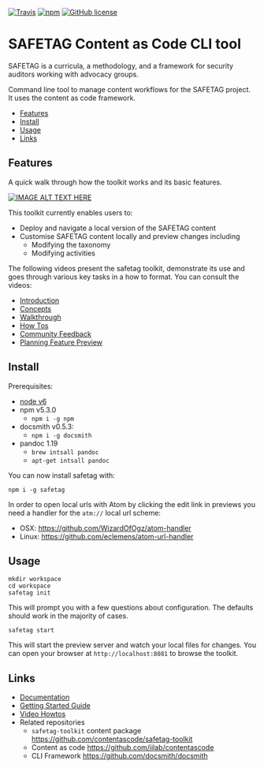 [![Travis](https://img.shields.io/travis/contentascode/safetag.svg)](https://travis-ci.org/contentascode/safetag) [![npm](https://img.shields.io/npm/dt/safetag.svg)](https://www.npmjs.com/package/safetag) [![GitHub license](https://img.shields.io/github/license/contentascode/safetag.svg)](https://github.com/contentascode/safetag/blob/master/LICENSE)

# SAFETAG Content as Code CLI tool

SAFETAG is a curricula, a methodology, and a framework for security auditors working with advocacy groups.

Command line tool to manage content workflows for the SAFETAG project. It uses the content as code framework.

- [Features](#features)
- [Install](#install)
- [Usage](#usage)
- [Links](#links)

## Features

A quick walk through how the toolkit works and its basic features.

[![IMAGE ALT TEXT HERE](https://img.youtube.com/vi/Fy71AbOaCAk/0.jpg)](https://youtu.be/Fy71AbOaCAk)

This toolkit currently enables users to:
 - Deploy and navigate a local version of the SAFETAG content
 - Customise SAFETAG content locally and preview changes including
    - Modifying the taxonomy
    - Modifying activities

The following videos present the safetag toolkit, demonstrate its use and goes through various key tasks in a how to format. You can consult the videos:
  - [Introduction](docs/index.md#introduction)
  - [Concepts](docs/index.md#concepts)
  - [Walkthrough](docs/index.md#walkthrough)
  - [How Tos](docs/index.md#how-tos)
  - [Community Feedback](docs/index.md#community-feedback)
  - [Planning Feature Preview](docs/index.md#planning-feature-preview)

## Install

Prerequisites:
 - [node v6](https://nodejs.org/en/)
 - npm v5.3.0
   -  `npm i -g npm`
 - docsmith v0.5.3:
   -  `npm i -g docsmith`
 - pandoc 1.19
   - `brew intsall pandoc`
   - `apt-get intsall pandoc`

You can now install safetag with:
```
npm i -g safetag
```

In order to open local urls with Atom by clicking the edit link in previews you need a handler for the `atm://` local url scheme:
 - OSX: https://github.com/WizardOfOgz/atom-handler
 - Linux: https://github.com/eclemens/atom-url-handler

## Usage

```
mkdir workspace
cd workspace
safetag init
```

This will prompt you with a few questions about configuration. The defaults should work in the majority of cases.

```
safetag start
```

This will start the preview server and watch your local files for changes. You can open your browser at `http://localhost:8081` to browse the toolkit.

## Links

- [Documentation](/docs/index.md)
- [Getting Started Guide](/docs/guide.md)
- [Video Howtos](/docs/index.md#videos)
- Related repositories
  - `safetag-toolkit` content package https://github.com/contentascode/safetag-toolkit
  - Content as code https://github.com/iilab/contentascode
  - CLI Framework https://github.com/docsmith/docsmith

<!--
## Plan an Audit

Follow the instructions on the toolkit homepage. The steps will be:
 - Start from scratch or the minimum audit scenario provided.
 - Add and configure activities for your planned audit.
 - Download an `audit.yml` file and drop it in the `workspace/audits` folder.

This will create a audit project structure for you to:
 - Have a printable outline you can share with the audited organisation's staff and use as a checklist.
 - Have a structure to gather notes and results from the audit that will be useful to collect for your report.

## Customise the toolkit

How this works:
 - The content in your workspace can be changed to override the default content from the released toolkit.

### Modifying activities

You might find that the content of an activity you are used to perform doesn't reference material which. Gladly this as simple as adding an activity `variation`! Let's go step by step:
 - 1

### Changing the categorisation

Everyone have different ways to categorise content. Even thought we provide various ways to categorise the content, you might want to add your own categorisation or modify existing categorisation to fit your needs. Thankfully this is very simple! Here are the steps:
 - 1


## Contribute back

You can contribute back to the SAFETAG community of practice in various ways.


### Activity content packages

### Toolkit content package

### Minumum Audit scenario package

You can use

-->

